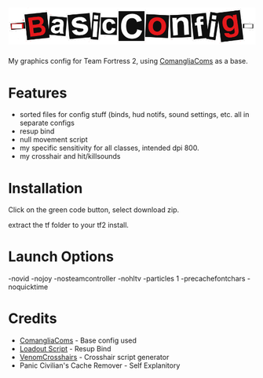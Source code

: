 # ![BasicConfig](https://github.com/Basiiic/BasicConfig/blob/main/logo.png)
My graphics config for Team Fortress 2, using [ComangliaComs](https://github.com/Comanglia/ComangliaComs) as a base.

# Features
- sorted files for config stuff (binds, hud notifs, sound settings, etc. all in separate configs
- resup bind
- null movement script
- my specific sensitivity for all classes, intended dpi 800.
- my crosshair and hit/killsounds

# Installation
Click on the green code button, select download zip.

extract the tf folder to your tf2 install.

# Launch Options
-novid -nojoy -nosteamcontroller -nohltv -particles 1 -precachefontchars -noquicktime

# Credits

- [ComangliaComs](https://github.com/Comanglia/ComangliaComs) - Base config used
- [Loadout Script](https://github.com/jooonior/tf2-loadouts-script) - Resup Bind
- [VenomCrosshairs](https://github.com/hbivnm/Venom-Crosshairs) - Crosshair script generator
- Panic Civilian's Cache Remover - Self Explanitory
